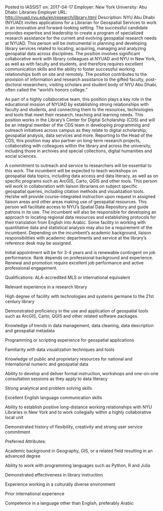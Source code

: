 Posted to IASSIST on:  2017-04-17
Employer:  New York University: Abu Dhabi: Libraries
Employer URL:  http://nyuad.nyu.edu/en/research/library.html
Description:
NYU Abu Dhabi (NYUAD) invites applications for a Librarian for Geospatial Services to work in an innovative and forward-looking setting. The successful candidate provides expertise and leadership to create a program of specialized research assistance for the current and evolving geospatial research needs at NYUAD. This person will be instrumental in planning and developing library services related to locating, acquiring, managing and analyzing geospatial data across disciplines. The position involves significant collaborative work with library colleagues at NYUAD and NYU in New York, as well as with faculty and students, and therefore requires excellent communication skills and the ability to foster successful working relationships both on site and remotely. The position contributes to the provision of information and research assistance to the gifted faculty, post-doctoral researchers, visiting scholars and student body of NYU Abu Dhabi, often called the “world’s honors college.”

As part of a highly collaborative team, this position plays a key role in the educational mission of NYUAD by establishing strong relationships with faculty and students, and connecting them to the resources, technologies and tools that meet their research, teaching and learning needs. This position works in the Library’s Center for Digital Scholarship (CDS) and will be an integral member of the CDS team  in developing programming and outreach initiatives across campus as they relate to digital scholarship, geospatial analysis, data services and more. Reporting to the Head of the CDS, this position may also partner on long-term research projects, collaborating with colleagues within the library and across the university, including those in archives and special collections, digital humanities and social sciences.

A commitment to outreach and service to researchers will be essential to this work. The incumbent will be expected to teach workshops on geospatial data topics, including data access and data literacy, as well as on specific programs such as ArcGIS, Carto, QGIS and other tools. This person will work in collaboration with liaison librarians on subject specific geospatial queries, including citation methods and visualization tools. He/she will provide course-integrated instruction upon request in assigned liaison areas and other areas making use of geospatial resources. This person will facilitate access to NYU’s Spatial Data Repository and guide patrons in its use. The incumbent will also be responsible for developing an approach to locating regional data resources and establishing protocols for their translation from English into Arabic. Some facility in working with quantitative data and statistical analysis may also be a requirement of the incumbent. Depending on the incumbent’s academic background, liaison responsibilities with academic departments and service at the library’s reference desk may be assigned.

Initial appointment will be for 3-4 years and is renewable contingent on job performance. Rank depends on professional background and experience. Renewal and promotion require excellent job performance and active professional engagement.

Qualifications:
ALA-accredited MLS or international equivalent

Relevant experience in a research library

High degree of facility with technologies and systems germane to the 21st century library

Demonstrated proficiency in the use and application of geospatial tools such as ArcGIS, Carto, QGIS and other related software packages.

Knowledge of trends in data management, data cleaning, data description and geospatial metadata

Programming or scripting experience for geospatial applications

Familiarity with data visualization techniques and tools

Knowledge of public and proprietary resources for national and international numeric and geospatial data

Ability to develop and deliver formal instruction, workshops and one-on-one consultation sessions as they apply to data literacy

Strong analytical and problem solving skills

Excellent English language communication skills

Ability to establish positive long-distance working relationships with NYU Libraries in New York and to work collegially within a highly collaborative local unit

Demonstrated history of flexibility, creativity and strong user service commitment

Preferred Attributes:

Academic background in Geography, GIS, or a related field resulting in an advanced degree

Ability to work with programming languages such as Python, R and Julia

Demonstrated effectiveness in library instruction

Experience working in a culturally diverse environment

Prior international experience

Competence in a language other than English, preferably Arabic
